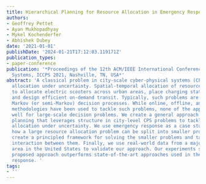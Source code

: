 ```yaml
---
title: Hierarchical Planning for Resource Allocation in Emergency Response Systems
authors:
- Geoffrey Pettet
- Ayan Mukhopadhyay
- Mykel Kochenderfer
- Abhishek Dubey
date: '2021-01-01'
publishDate: '2024-01-21T17:12:03.119171Z'
publication_types:
- paper-conference
publication: '*Proceedings of the 12th ACM/IEEE International Conference on Cyber-Physical
  Systems, ICCPS 2021, Nashville, TN, USA*'
abstract: 'A classical problem in city-scale cyber-physical systems (CPS) is resource
  allocation under uncertainty. Spatial-temporal allocation of resources is optimized
  to allocate electric scooters across urban areas, place charging stations for vehicles,
  and design efficient on-demand transit. Typically, such problems are modeled as
  Markov (or semi-Markov) decision processes. While online, offline, and decentralized
  methodologies have been used to tackle such problems, none of the approaches scale
  well for large-scale decision problems. We create a general approach to hierarchical
  planning that leverages structure in city-level CPS problems to tackle resource
  allocation under uncertainty. We use emergency response as a case study and show
  how a large resource allocation problem can be split into smaller problems. We then
  create a principled framework for solving the smaller problems and tackling the
  interaction between them. Finally, we use real-world data from a major metropolitan
  area in the United States to validate our approach. Our experiments show that the
  proposed approach outperforms state-of-the-art approaches used in the field of emergency
  response. '
tags:
- ''
---
```

